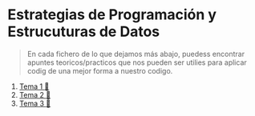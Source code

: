 ﻿
# Estrategias de Programación y Estrucuturas de Datos

> En cada fichero de lo que dejamos más abajo, puedess encontrar apuntes teoricos/practicos que nos pueden ser utilies para aplicar codig de una mejor forma a nuestro codigo.

1. [Tema 1 :open_file_folder:](EstructurasBasicas/ "Estructuras básicas de datos")
2. [Tema 2 :open_file_folder:](Recursividad/)
3. [Tema 3 :open_file_folder:]()

